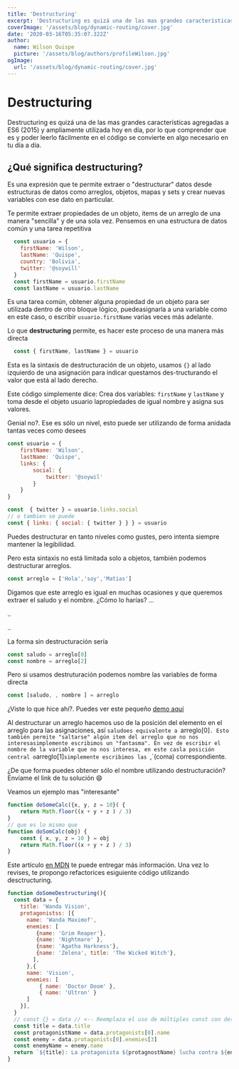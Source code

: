 ```yaml
---
title: 'Destructuring'
excerpt: 'Destructuring es quizá una de las mas grandes características agregadas a ES6 (2015) y ampliamente utilizada hoy en día'
coverImage: '/assets/blog/dynamic-routing/cover.jpg'
date: '2020-03-16T05:35:07.322Z'
author:
  name: Wilson Quispe
  picture: '/assets/blog/authors/profileWilson.jpg'
ogImage:
  url: '/assets/blog/dynamic-routing/cover.jpg'
---
```


 # Destructuring

Destructuring es quizá una de las mas grandes características agregadas a ES6 (2015) y ampliamente utilizada hoy en día, por lo que comprender que es y poder leerlo fácilmente en el código se convierte en algo necesario en tu día a día.

## ¿Qué significa destructuring?

Es una expresión que te permite extraer o "destructurar" datos desde estructuras de datos como arreglos, objetos, mapas y sets y crear nuevas variables con ese dato en particular.

Te permite extraer propiedades de un objeto, items de un arreglo de una manera "sencilla" y de una sola vez.
Pensemos en una estructura de datos común y una tarea repetitiva

```jsx
  const usuario = {
    firstName: 'Wilson',
    lastName: 'Quispe',
    country: 'Bolivia',
    twitter: '@soywill'
  }
  const firstName = usuario.firstName
  const lastName = usuario.lastName
```

Es una tarea común, obtener alguna propiedad de un objeto para ser utilizada dentro de otro bloque lógico, puedeasignarla a una variable como en este caso, o escribir `usuario.firstName` varias veces más adelante.

Lo que **destructuring** permite, es hacer este proceso de una manera más directa

```jsx
  const { firstName, lastName } = usuario
```

Esta es la sintaxis de destructuración de un objeto, usamos `{}` al lado izquierdo de una asignación para indicar questamos des-tructurando el valor que está al lado derecho.

Este código simplemente dice: Crea dos variables: `firstName` y `lastName` y toma desde el objeto usuario lapropiedades de igual nombre y asigna sus valores.

Genial no?. Ese es sólo un nivel, esto puede ser utilizando de forma anidada tantas veces como desees

```jsx
const usuario = {
    firstName: 'Wilson',
    lastName: 'Quispe',
    links: {
        social: {
            twitter: '@soywil'
        }
    }
}

const  { twitter } = usuario.links.social 
// o tambien se puede
const { links: { social: { twitter } } } = usuario
```

Puedes destructurar en tanto niveles como gustes, pero intenta siempre mantener la legibilidad.

Pero esta sintaxis no está limitada solo a objetos, también podemos destructurar arreglos.

```jsx
const arreglo = ['Hola','soy','Matias']
```

Digamos que este arreglo es igual en muchas ocasiones y que queremos extraer el saludo y el nombre. ¿Cómo lo harías?
...

..

..

La forma sin destructuración sería

```jsx
const saludo = arreglo[0]
const nombre = arreglo[2]
```

Pero si usamos destruturación podemos nombre las variables de forma directa

```jsx
const [saludo, , nombre ] = arreglo
```

¿Viste lo que hice ahí?. Puedes ver este pequeño [demo aquí](https://jsitor.com/nCuVEFhut)

Al destructurar un arreglo hacemos uso de la posición del elemento en el arreglo para las asignaciones, así `saludoes equivalente a `arreglo[0]` . Esto también permite "saltarse" algún item del arreglo que no nos interesasimplemente escribimos un "fantasma". En vez de escribir el nombre de la variable que no nos interesa, en este casla posición central o `arreglo[1]`simplemente escribimos las `,`(coma) correspondiente.

¿De que forma puedes obtener sólo el nombre utilizando destructuración? Envíame el link de tu solución 😄

Veamos un ejemplo mas "interesante"

```jsx
function doSomeCalc({x, y, z = 10}( {
    return Math.floor((x + y + z ) / 3)
}
// que es lo mismo que
function doSomCalc(obj) {
    const { x, y, z = 10 } = obj
    return Math.floor((x + y + z ) / 3)
}
```

Este artículo [en MDN](https://developer.mozilla.org/es/docs/Web/JavaScript/Referencia/OperadoreDestructuring_assignment) te puede entregar más información. Una vez lo revises, te propongo refactorices esiguiente código utilizando desctructuring.

```jsx
function doSomeDestructuring(){
  const data = {
    title: 'Wanda Vision',
    protagonistss: [{
      name: 'Wanda Maximof',
      enemies: [
         {name: 'Grim Reaper'},
         {name: 'Nightmare' },
         {name: 'Agatha Harkness'},
         {name: 'Zelena', title: 'The Wicked Witch'},
	    ],
	  },{
      name: 'Vision',
      enemies: [
          { name: 'Doctor Doom' },
          { name: 'Ultron' }
      ]
    }],
  }
  // const {} = data // <-- Reemplaza el uso de múltiples const con destructuring
  const title = data.title
  const protagonistName = data.protagonists[0].name
  const enemy = data.protagonists[0].enemies[3]
  const enemyName = enemy.name
  return `${title}: La protagonista ${protagnostName} lucha contra ${enemyName}`
}
```